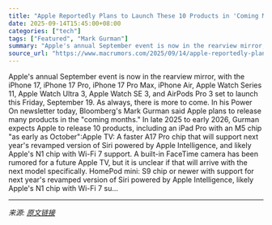 ```yaml
---
title: "Apple Reportedly Plans to Launch These 10 Products in 'Coming Months'"
date: 2025-09-14T15:45:00+08:00
categories: ["tech"]
tags: ["Featured", "Mark Gurman"]
summary: "Apple's annual September event is now in the rearview mirror, with the iPhone 17, iPhone 17 Pro, iPhone 17 Pro Max, iPhone Air, Apple Watch Series 11, Apple Watch Ultra 3, Apple Watch SE 3, and AirPod"
source_url: "https://www.macrumors.com/2025/09/14/apple-reportedly-planning-10-more-products/"
---
```


Apple's annual September event is now in the rearview mirror, with the iPhone 17, iPhone 17 Pro, iPhone 17 Pro Max, iPhone Air, Apple Watch Series 11, Apple Watch Ultra 3, Apple Watch SE 3, and AirPods Pro 3 set to launch this Friday, September 19. As always, there is more to come. In his Power On newsletter today, Bloomberg's Mark Gurman said Apple plans to release many products in the "coming months." In late 2025 to early 2026, Gurman expects Apple to release 10 products, including an iPad Pro with an M5 chip "as early as October":Apple TV: A faster A17 Pro chip that will support next year's revamped version of Siri powered by Apple Intelligence, and likely Apple's N1 chip with Wi-Fi 7 support. A built-in FaceTime camera has been rumored for a future Apple TV, but it is unclear if that will arrive with the next model specifically. HomePod mini: S9 chip or newer with support for next year's revamped version of Siri powered by Apple Intelligence, likely Apple's N1 chip with Wi-Fi 7 su...

---

*来源: [原文链接](https://www.macrumors.com/2025/09/14/apple-reportedly-planning-10-more-products/)*
